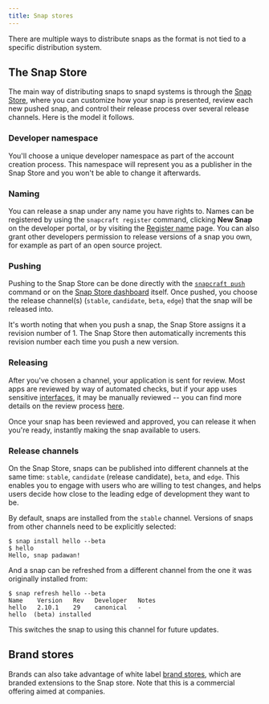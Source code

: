 ```yaml
---
title: Snap stores
---
```


There are multiple ways to distribute snaps as the format is not tied to a specific distribution system.

## The Snap Store

The main way of distributing snaps to snapd systems is through the [Snap Store](https://dashboard.snapcraft.io "Snap Store"), where you can customize how your snap is presented, review each new pushed snap, and control their release process over several release channels. Here is the model it follows.

### Developer namespace

You'll choose a unique developer namespace as part of the account creation process. This namespace will represent you as a publisher in the Snap Store and you won't be able to change it afterwards.

### Naming

You can release a snap under any name you have rights to. Names can be registered by using the `snapcraft register` command, clicking **New Snap** on the developer portal, or by visiting the [Register name](https://dashboard.snapcraft.io/dev/snaps/register-name/ "register name") page. You can also grant other developers permission to release versions of a snap you own, for example as part of an open source project.

### Pushing

Pushing to the Snap Store can be done directly with the [`snapcraft push`](/docs/build-snaps/publish "snapcraft push") command or on the [Snap Store dashboard](https://dashboard.snapcraft.io "Snap Store dashboard") itself. Once pushed, you choose the release channel(s) (`stable`, `candidate`, `beta`, `edge`) that the snap will be released into.

It's worth noting that when you push a snap, the Snap Store assigns it a revision number of 1\. The Snap Store then automatically increments this revision number each time you push a new version.

### Releasing

After you've chosen a channel, your application is sent for review. Most apps are reviewed by way of automated checks, but if your app uses sensitive [interfaces](/docs/core/interfaces), it may be manually reviewed -- you can find more details on the review process [here](https://developer.ubuntu.com/en/publish/application-states/).

Once your snap has been reviewed and approved, you can release it when you're ready, instantly making the snap available to users.

### Release channels

On the Snap Store, snaps can be published into different channels at the same time: `stable`, `candidate` (release candidate), `beta`, and `edge`. This enables you to engage with users who are willing to test changes, and helps users decide how close to the leading edge of development they want to be.

By default, snaps are installed from the `stable` channel. Versions of snaps from other channels need to be explicitly selected:

    $ snap install hello --beta
    $ hello
    Hello, snap padawan!

And a snap can be refreshed from a different channel from the one it was originally installed from:

    $ snap refresh hello --beta
    Name    Version   Rev   Developer   Notes
    hello   2.10.1    29    canonical   -
    hello  (beta) installed

This switches the snap to using this channel for future updates.

## Brand stores

Brands can also take advantage of white label [brand stores](https://docs.ubuntu.com/core/en/build-store/index), which are branded extensions to the Snap store. Note that this is a commercial offering aimed at companies.

